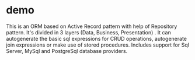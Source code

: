 # demo
This is an ORM based on Active Record pattern with help of Repository pattern. It's divided in 3 layers (Data, Business, Presentation) . It can autogenerate the basic sql expressions for CRUD operations, autogenerate join expressions or make use of stored procedures. Includes support for Sql Server, MySql and PostgreSql database providers.

